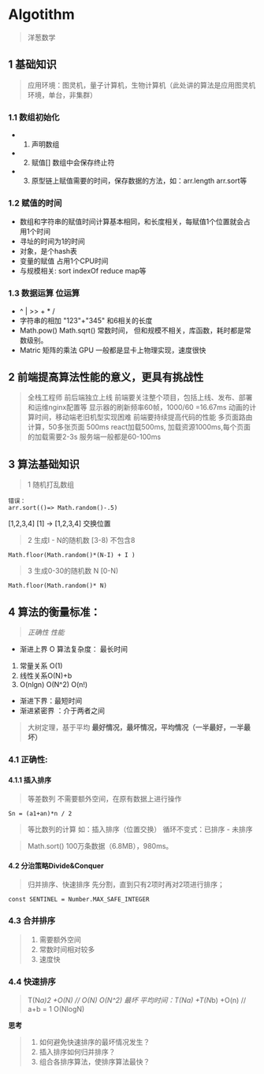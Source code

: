 # Algotithm
> 洋葱数学
## 1 基础知识
> 应用环境：图灵机，量子计算机，生物计算机（此处讲的算法是应用图灵机环境，单台，非集群）
### 1.1 数组初始化
- 1. 声明数组
- 2. 赋值[] 数组中会保存终止符
- 3. 原型链上赋值需要的时间，保存数据的方法，如：arr.length arr.sort等

### 1.2 赋值的时间
- 数组和字符串的赋值时间计算基本相同，和长度相关，每赋值1个位置就会占用1个时间
- 寻址的时间为1的时间
- 对象，是个hash表
- 变量的赋值 占用1个CPU时间
- 与规模相关: sort indexOf reduce map等

### 1.3 数据运算 位运算
- ^ | >> + * /
- 字符串的相加 "123"+"345" 和6相关的长度
- Math.pow() Math.sqrt() 常数时间， 但和规模不相关，库函数，耗时都是常数级别。
- Matric 矩阵的乘法 GPU 一般都是显卡上物理实现，速度很快

## 2 前端提高算法性能的意义，更具有挑战性
> 全栈工程师
> 前后端独立上线
> 前端要关注整个项目，包括上线、发布、部署和运维nginx配置等
> 显示器的刷新频率60帧，1000/60 =16.67ms 动画的计算时间，移动端老旧机型实现困难
> 前端要持续提高代码的性能
> 多页面路由计算，50多张页面 500ms react加载500ms, 加载资源1000ms,每个页面的加载需要2-3s
> 服务端一般都是60-100ms

## 3 算法基础知识

> 1 随机打乱数组
```
错误：
arr.sort(()=> Math.random()-.5) 
```
[1,2,3,4]
[1] -> [1,2,3,4] 交换位置
> 2 生成I - N的随机数 [3-8) 不包含8 
```
Math.floor(Math.random()*(N-I) + I )
```
> 3 生成0-30的随机数 N  [0-N)
```
Math.floor(Math.random()* N)
```

## 4 算法的衡量标准：
> *正确性* *性能*
- 渐进上界 O 算法复杂度： 最长时间
1. 常量关系 O(1)
2. 线性关系O(N)+b 
3. O(nlgn) O(N^2) O(n!)
- 渐进下界：最短时间
- 渐进紧密界 ：介于两者之间
> 大树定理，基于平均
**最好情况，最坏情况，平均情况（一半最好，一半最坏）**

### 4.1 正确性:
#### 4.1.1 插入排序
> 等差数列
> 不需要额外空间，在原有数据上进行操作
```
Sn = (a1+an)*n / 2

```
> 等比数列的计算
> 如：插入排序（位置交换）
> 循环不变式：已排序 -  未排序

> Math.sort() 100万条数据（6.8MB），980ms。

#### 4.2 分治策略Divide&Conquer
> 归并排序、快速排序
> 先分割，直到只有2项时再对2项进行排序；

<!-- Number.MAX_SAFE_INTEGER  9007199254740991 -->
`const SENTINEL = Number.MAX_SAFE_INTEGER`

### 4.3 合并排序
> 1. 需要额外空间
> 2. 常数时间相对较多
> 3. 速度快

### 4.4 快速排序
> T(N*a)*2 +O(N)  // O(N)
> O(N^2) 最坏
> 平均时间：T(N*a) +T(N*b) +O(n) // a+b = 1   O(NlogN)

**思考**
> 1. 如何避免快速排序的最坏情况发生？
> 2. 插入排序如何归并排序？
> 3. 组合各排序算法，使排序算法最快？


